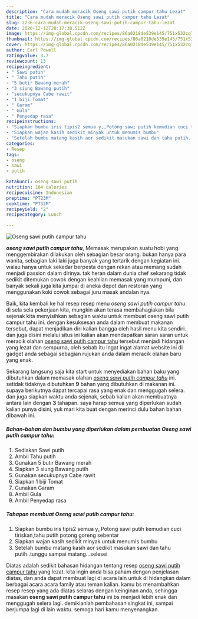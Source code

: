 ```yaml
---
description: "Cara mudah meracik Oseng sawi putih campur tahu Lezat"
title: "Cara mudah meracik Oseng sawi putih campur tahu Lezat"
slug: 2236-cara-mudah-meracik-oseng-sawi-putih-campur-tahu-lezat
date: 2020-12-12T20:17:38.512Z
image: https://img-global.cpcdn.com/recipes/86a0218de539e145/751x532cq70/oseng-sawi-putih-campur-tahu-foto-resep-utama.jpg
thumbnail: https://img-global.cpcdn.com/recipes/86a0218de539e145/751x532cq70/oseng-sawi-putih-campur-tahu-foto-resep-utama.jpg
cover: https://img-global.cpcdn.com/recipes/86a0218de539e145/751x532cq70/oseng-sawi-putih-campur-tahu-foto-resep-utama.jpg
author: Earl Powell
ratingvalue: 3.7
reviewcount: 13
recipeingredient:
- " Sawi putih"
- " Tahu putih"
- "5 butir Bawang merah"
- "3 siung Bawang putih"
- "secukupnya Cabe rawit"
- "1 biji Tomat"
- " Garam"
- " Gula"
- " Penyedap rasa"
recipeinstructions:
- "Siapkan bumbu iris tipis2 semua y,,Potong sawi putih kemudian cuci tiriskan,tahu putih potong goreng sebentar"
- "Siapkan wajan kasih sedikit minyak untuk menumis bumbu"
- "Setelah bumbu matang kasih aor sedikit masukan sawi dan tahu putih..tunggu sampai matang...selesei"
categories:
- Resep
tags:
- oseng
- sawi
- putih

katakunci: oseng sawi putih 
nutrition: 164 calories
recipecuisine: Indonesian
preptime: "PT23M"
cooktime: "PT32M"
recipeyield: "2"
recipecategory: Lunch

---
```



![Oseng sawi putih campur tahu](https://img-global.cpcdn.com/recipes/86a0218de539e145/751x532cq70/oseng-sawi-putih-campur-tahu-foto-resep-utama.jpg)

<b><i>oseng sawi putih campur tahu</i></b>, Memasak merupakan suatu hobi yang menggembirakan dilakukan oleh sebagian besar orang. bukan hanya para wanita, sebagian laki laki juga banyak yang tertarik dengan kegiatan ini. walau hanya untuk sekedar berpesta dengan rekan atau memang sudah menjadi passion dalam dirinya. tak heran dalam dunia chef sekarang tidak sedikit ditemukan cowok dengan keahlian memasak yang mumpuni, dan banyak sekali juga kita jumpai di aneka depot dan restoran yang menggunakan koki cowok sebagai juru masak andalan nya.

Baik, kita kembali ke hal resep resep menu <i>oseng sawi putih campur tahu</i>. di sela sela pekerjaan kita, mungkin akan terasa membahagiakan bila sejenak kita menyisihkan sebagian waktu untuk membuat oseng sawi putih campur tahu ini. dengan kesuksesan anda dalam membuat makanan tersebut, dapat menjadikan diri kalian bangga oleh hasil menu kita sendiri. dan juga disini melalui situs ini kalian akan mendapatkan saran saran untuk meracik olahan <u>oseng sawi putih campur tahu</u> tersebut menjadi hidangan yang lezat dan sempurna, oleh sebab itu ingat ingat alamat website ini di gadget anda sebagai sebagian rujukan anda dalam meracik olahan baru yang enak.




Sekarang langsung saja kita start untuk menyediakan bahan baku yang dibutuhkan dalam memasak olahan <u><i>oseng sawi putih campur tahu</i></u> ini. setidak tidaknya dibutuhkan <b>9</b> bahan yang dibutuhkan di makanan ini. supaya berikutnya dapat tercapai rasa yang enak dan menggugah selera. dan juga siapkan waktu anda sejenak, sebab kalian akan membuatnya antara lain dengan <b>3</b> tahapan. saya harap semua yang diperlukan sudah kalian punya disini, yuk mari kita buat dengan merinci dulu bahan bahan dibawah ini.

<!--inarticleads1-->

##### Bahan-bahan dan bumbu yang diperlukan dalam pembuatan Oseng sawi putih campur tahu:

1. Sediakan  Sawi putih
1. Ambil  Tahu putih
1. Gunakan 5 butir Bawang merah
1. Siapkan 3 siung Bawang putih
1. Gunakan secukupnya Cabe rawit
1. Siapkan 1 biji Tomat
1. Gunakan  Garam
1. Ambil  Gula
1. Ambil  Penyedap rasa




<!--inarticleads2-->

##### Tahapan membuat Oseng sawi putih campur tahu:

1. Siapkan bumbu iris tipis2 semua y,,Potong sawi putih kemudian cuci tiriskan,tahu putih potong goreng sebentar
1. Siapkan wajan kasih sedikit minyak untuk menumis bumbu
1. Setelah bumbu matang kasih aor sedikit masukan sawi dan tahu putih..tunggu sampai matang...selesei




Diatas adalah sedikit bahasan hidangan tentang resep <u>oseng sawi putih campur tahu</u> yang lezat. kita ingin anda bisa paham dengan penjelasan diatas, dan anda dapat membuat lagi di acara lain untuk di hidangkan dalam berbagai acara acara family atau teman kalian. kamu bs menambahkan resep resep yang ada diatas selaras dengan keinginan anda, sehingga masakan <b>oseng sawi putih campur tahu</b> ini bs menjadi lebih enak dan menggugah selera lagi. demikianlah pembahasan singkat ini, sampai berjumpa lagi di lain waktu. semoga hari kamu menyenangkan.
